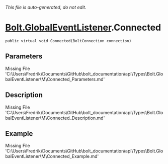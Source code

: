 *This file is auto-generated, do not edit.*

# [Bolt.GlobalEventListener](Types/Bolt.GlobalEventListener.md).Connected
`public virtual void Connected(BoltConnection connection)`
## Parameters
Missing File 'C:\Users\Fredrik\Documents\GitHub\bolt_documentation\api\Types\Bolt.GlobalEventListener\M\Connected_Parameters.md'
## Description
Missing File 'C:\Users\Fredrik\Documents\GitHub\bolt_documentation\api\Types\Bolt.GlobalEventListener\M\Connected_Description.md'
## Example
Missing File 'C:\Users\Fredrik\Documents\GitHub\bolt_documentation\api\Types\Bolt.GlobalEventListener\M\Connected_Example.md'
